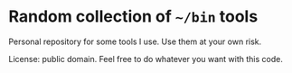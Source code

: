 # Random collection of `~/bin` tools

Personal repository for some tools I use. Use them at your own risk.

License: public domain. Feel free to do whatever you want with this code.
